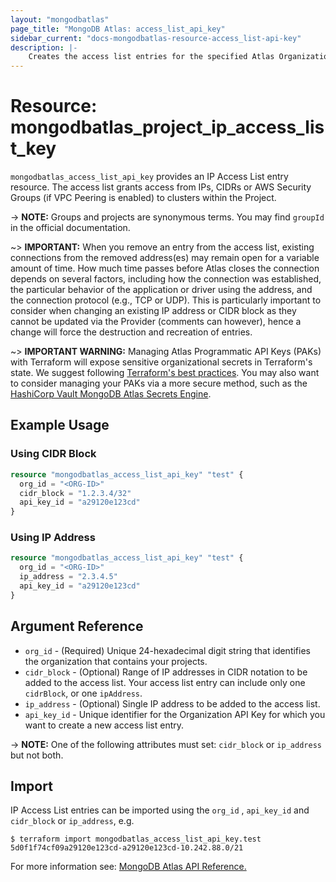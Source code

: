 ```yaml
---
layout: "mongodbatlas"
page_title: "MongoDB Atlas: access_list_api_key"
sidebar_current: "docs-mongodbatlas-resource-access_list-api-key"
description: |-
    Creates the access list entries for the specified Atlas Organization API Key. Atlas resources require that all API requests originate from IP addresses on the API access list.
---
```


# Resource: mongodbatlas_project_ip_access_list_key

`mongodbatlas_access_list_api_key` provides an IP Access List entry resource. The access list grants access from IPs, CIDRs or AWS Security Groups (if VPC Peering is enabled) to clusters within the Project.

-> **NOTE:** Groups and projects are synonymous terms. You may find `groupId` in the official documentation.

~> **IMPORTANT:**
When you remove an entry from the access list, existing connections from the removed address(es) may remain open for a variable amount of time. How much time passes before Atlas closes the connection depends on several factors, including how the connection was established, the particular behavior of the application or driver using the address, and the connection protocol (e.g., TCP or UDP). This is particularly important to consider when changing an existing IP address or CIDR block as they cannot be updated via the Provider (comments can however), hence a change will force the destruction and recreation of entries.  

~> **IMPORTANT WARNING:** Managing Atlas Programmatic API Keys (PAKs) with Terraform will expose sensitive organizational secrets in Terraform's state. We suggest following [Terraform's best practices](https://developer.hashicorp.com/terraform/language/state/sensitive-data). You may also want to consider managing your PAKs via a more secure method, such as the [HashiCorp Vault MongoDB Atlas Secrets Engine](https://developer.hashicorp.com/vault/docs/secrets/mongodbatlas).


## Example Usage

### Using CIDR Block
```terraform
resource "mongodbatlas_access_list_api_key" "test" {
  org_id = "<ORG-ID>"
  cidr_block = "1.2.3.4/32"
  api_key_id = "a29120e123cd"
}
```

### Using IP Address
```terraform
resource "mongodbatlas_access_list_api_key" "test" {
  org_id = "<ORG-ID>"
  ip_address = "2.3.4.5"
  api_key_id = "a29120e123cd"
}
```

## Argument Reference

* `org_id` - (Required) Unique 24-hexadecimal digit string that identifies the organization that contains your projects.
* `cidr_block` - (Optional) Range of IP addresses in CIDR notation to be added to the access list. Your access list entry can include only one `cidrBlock`, or one `ipAddress`.
* `ip_address` - (Optional) Single IP address to be added to the access list.
* `api_key_id` - Unique identifier for the Organization API Key for which you want to create a new access list entry.

-> **NOTE:** One of the following attributes must set: `cidr_block`  or `ip_address` but not both.

## Import

IP Access List entries can be imported using the `org_id` , `api_key_id` and `cidr_block` or `ip_address`, e.g.

```
$ terraform import mongodbatlas_access_list_api_key.test 5d0f1f74cf09a29120e123cd-a29120e123cd-10.242.88.0/21
```

For more information see: [MongoDB Atlas API Reference.](https://www.mongodb.com/docs/atlas/reference/api-resources-spec/#tag/Programmatic-API-Keys/operation/createApiKeyAccessList)
